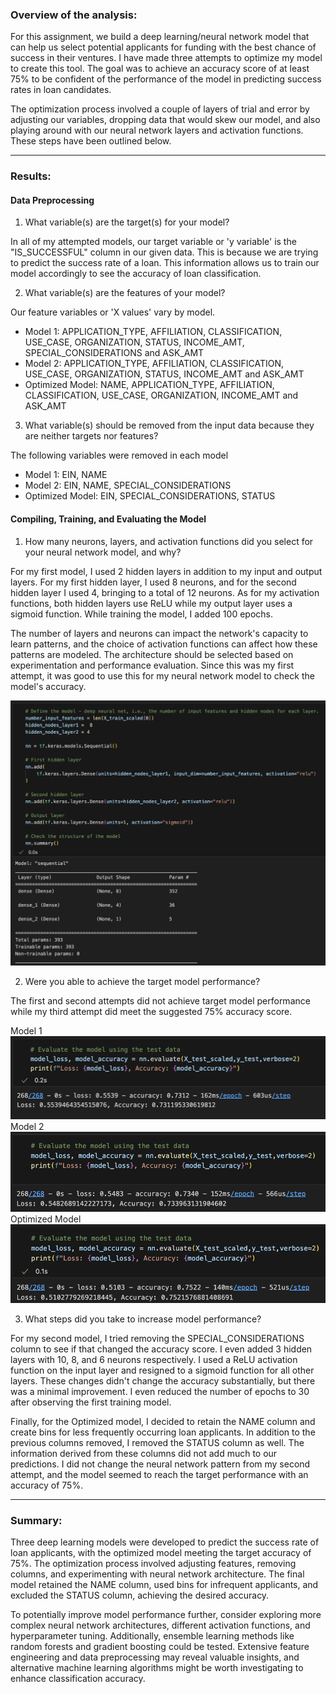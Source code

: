 ### Overview of the analysis: 
For this assignment, we build a deep learning/neural network model that can help us select potential applicants for funding with the best chance of success in their ventures. I have made three attempts to optimize my model to create this tool. The goal was to achieve an accuracy score of at least 75% to be confident of the performance of the model in predicting success rates in loan candidates. 

The optimization process involved a couple of layers of trial and error by adjusting our variables, dropping data that would skew our model, and also playing around with our neural network layers and activation functions. These steps have been outlined below.

---

### Results:

#### Data Preprocessing

1. What variable(s) are the target(s) for your model?

In all of my attempted models, our target variable or 'y variable' is the "IS_SUCCESSFUL" column in our given data. This is because we are trying to predict the success rate of a loan. This information allows us to train our model accordingly to see the accuracy of loan classification.

2. What variable(s) are the features of your model?

Our feature variables or 'X values' vary by model.

- Model 1: APPLICATION_TYPE, AFFILIATION, CLASSIFICATION, USE_CASE, ORGANIZATION, STATUS, INCOME_AMT, SPECIAL_CONSIDERATIONS and ASK_AMT
- Model 2: APPLICATION_TYPE, AFFILIATION, CLASSIFICATION, USE_CASE, ORGANIZATION, STATUS, INCOME_AMT and ASK_AMT
- Optimized Model: NAME, APPLICATION_TYPE, AFFILIATION, CLASSIFICATION, USE_CASE, ORGANIZATION, INCOME_AMT and ASK_AMT

3. What variable(s) should be removed from the input data because they are neither targets nor features?

The following variables were removed in each model

- Model 1: EIN, NAME
- Model 2: EIN, NAME, SPECIAL_CONSIDERATIONS
- Optimized Model: EIN, SPECIAL_CONSIDERATIONS, STATUS

#### Compiling, Training, and Evaluating the Model

1. How many neurons, layers, and activation functions did you select for your neural network model, and why?

For my first model, I used 2 hidden layers in addition to my input and output layers. For my first hidden layer, I used 8 neurons, and for the second hidden layer I used 4, bringing to a total of 12 neurons. As for my activation functions, both hidden layers use ReLU while my output layer uses a sigmoid function. While training the model, I added 100 epochs.

The number of layers and neurons can impact the network's capacity to learn patterns, and the choice of activation functions can affect how these patterns are modeled. The architecture should be selected based on experimentation and performance evaluation. Since this was my first attempt, it was good to use this for my neural network model to check the model's accuracy.

<img src="Images/Model_1_NeuralNet.png" alt="Neural Net Model 1"/>

2. Were you able to achieve the target model performance?

The first and second attempts did not achieve target model performance while my third attempt did meet the suggested 75% accuracy score.

Model 1
<img src="Images/Model_1_Accuracy.png"/>
Model 2
<img src="Images/Model_2_Accuracy.png"/>
Optimized Model
<img src="Images/Optimized_Model_Accuracy.png"/>

3. What steps did you take to increase model performance?

For my second model, I tried removing the SPECIAL_CONSIDERATIONS column to see if that changed the accuracy score. I even added 3 hidden layers with 10, 8, and 6 neurons respectively. I used a ReLU activation function on the input layer and resigned to a sigmoid function for all other layers. These changes didn't change the accuracy substantially, but there was a minimal improvement. I even reduced the number of epochs to 30 after observing the first training model.

Finally, for the Optimized model, I decided to retain the NAME column and create bins for less frequently occurring loan applicants. In addition to the previous columns removed, I removed the STATUS column as well. The information derived from these columns did not add much to our predictions. I did not change the neural network pattern from my second attempt, and the model seemed to reach the target performance with an accuracy of 75%.

---

### Summary: 
Three deep learning models were developed to predict the success rate of loan applicants, with the optimized model meeting the target accuracy of 75%. The optimization process involved adjusting features, removing columns, and experimenting with neural network architecture. The final model retained the NAME column, used bins for infrequent applicants, and excluded the STATUS column, achieving the desired accuracy.

To potentially improve model performance further, consider exploring more complex neural network architectures, different activation functions, and hyperparameter tuning. Additionally, ensemble learning methods like random forests and gradient boosting could be tested. Extensive feature engineering and data preprocessing may reveal valuable insights, and alternative machine learning algorithms might be worth investigating to enhance classification accuracy.
